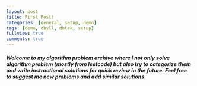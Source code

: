 ```yaml
---
layout: post
title: First Post!
categories: [general, setup, demo]
tags: [demo, dbyll, dbtek, setup]
fullview: true
comments: true
---
```


##### Welcome to my algorithm problem archive where I not only solve algorithm problem (mostly from leetcode) but also try to categorize them and write instructional solutions for quick review in the future. Feel free to suggest me new problems and add similar solutions.

<!-- **dbyll** is minimalist, stylish theme for jekyll. Supports gravatar, account links (github, twitter, e-mail, pinterest, résume file) and a bio.  

**dbyll** is brought to you by **[dbtek](http://ismaildemirbilek.com)**. Open sourced under [MIT](http://opensource.org/licenses/MIT) license. -->

<!-- ### dbyll is on GitHub

<a class="btn btn-default" href="https://github.com/dbtek/dbyll">Grab your copy now!</a> -->
